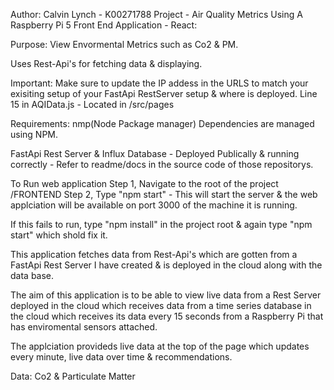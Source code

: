Author: Calvin Lynch - K00271788
Project - Air Quality Metrics Using A Raspberry Pi 5
Front End Application - React:

Purpose: View Envormental Metrics such as Co2 & PM.

Uses Rest-Api's for fetching data & displaying.

Important: Make sure to update the IP addess in the URLS to match your exisiting setup of your FastApi RestServer setup & where is deployed. Line 15 in AQIData.js - Located in /src/pages

Requirements: nmp(Node Package manager)
Dependencies are managed using NPM.

FastApi Rest Server & Influx Database - Deployed Publically & running correctly - Refer to readme/docs in the source code of those repositorys.

To Run web application
Step 1, Navigate to the root of the project /FRONTEND
Step 2, Type "npm start" - This will start the server & the web applciation will be available on port 3000 of the machine it is running.

If this fails to run, type "npm install" in the project root & again type "npm start" which shold fix it.

This application fetches data from Rest-Api's which are gotten from a FastApi Rest Server I have created & is deployed in the cloud along  with the data base.

The aim of this application is to be able to view live data from a Rest Server deployed in the cloud which receives data from a time series database in the cloud which receives its data every 15 seconds from a Raspberry Pi that has enviromental sensors attached.

The applciation provideds live data at the top of the page which updates every minute, live data over time & recommendations.

Data: Co2 & Particulate Matter
